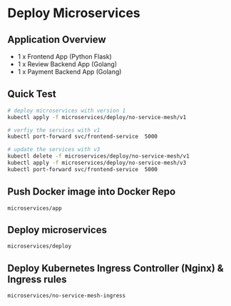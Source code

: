 # Deploy Microservices

## Application Overview
- 1 x Frontend App (Python Flask)
- 1 x Review Backend App (Golang)
- 1 x Payment Backend App (Golang)

## Quick Test
```bash
# deploy microservices with version 1
kubectl apply -f microservices/deploy/no-service-mesh/v1

# verfiy the services with v1
kubectl port-forward svc/frontend-service  5000

# update the services with v3
kubectl delete -f microservices/deploy/no-service-mesh/v1
kubectl apply -f microservices/deploy/no-service-mesh/v3
kubectl port-forward svc/frontend-service  5000
```

## Push Docker image into Docker Repo

`microservices/app`

## Deploy microservices 

`microservices/deploy`

## Deploy Kubernetes Ingress Controller (Nginx) & Ingress rules

`microservices/no-service-mesh-ingress`